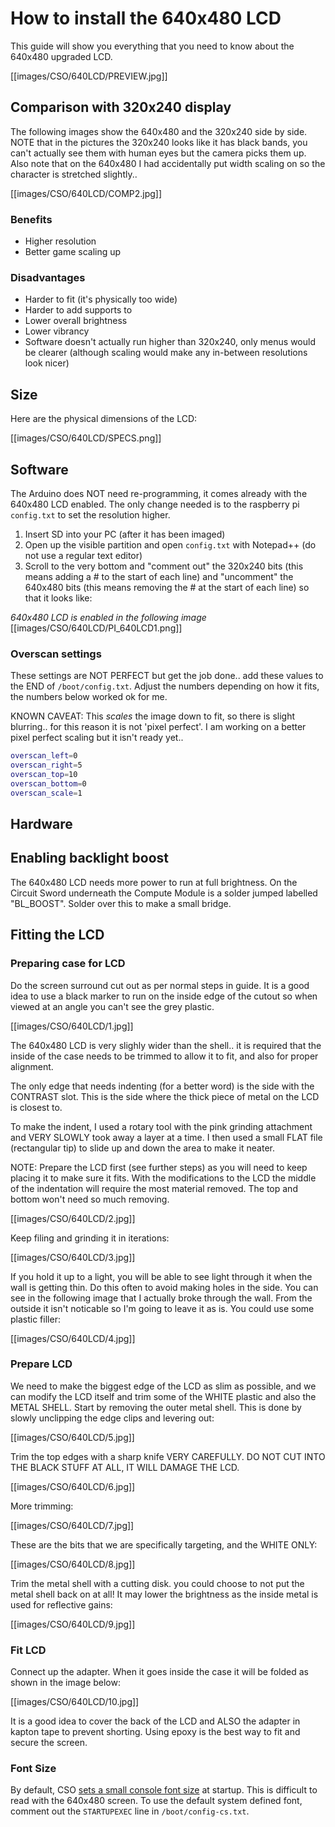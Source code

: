 # How to install the 640x480 LCD
This guide will show you everything that you need to know about the 640x480 upgraded LCD.

[[images/CSO/640LCD/PREVIEW.jpg]]

## Comparison with 320x240 display
The following images show the 640x480 and the 320x240 side by side.
NOTE that in the pictures the 320x240 looks like it has black bands, you can't actually see them with human eyes but the camera picks them up. Also note that on the 640x480 I had accidentally put width scaling on so the character is stretched slightly..

[[images/CSO/640LCD/COMP2.jpg]]

### Benefits
* Higher resolution
* Better game scaling up

### Disadvantages
* Harder to fit (it's physically too wide)
* Harder to add supports to
* Lower overall brightness
* Lower vibrancy
* Software doesn't actually run higher than 320x240, only menus would be clearer (although scaling would make any in-between resolutions look nicer)

## Size
Here are the physical dimensions of the LCD:

[[images/CSO/640LCD/SPECS.png]]

## Software
The Arduino does NOT need re-programming, it comes already with the 640x480 LCD enabled. The only change needed is to the raspberry pi `config.txt` to set the resolution higher.

1. Insert SD into your PC (after it has been imaged)
2. Open up the visible partition and open `config.txt` with Notepad++ (do not use a regular text editor)
3. Scroll to the very bottom and "comment out" the 320x240 bits (this means adding a # to the start of each line) and "uncomment" the 640x480 bits (this means removing the # at the start of each line) so that it looks like:

_640x480 LCD is enabled in the following image_
[[images/CSO/640LCD/PI_640LCD1.png]]

### Overscan settings
These settings are NOT PERFECT but get the job done.. add these values to the END of `/boot/config.txt`. Adjust the numbers depending on how it fits, the numbers below worked ok for me.

KNOWN CAVEAT: This _scales_ the image down to fit, so there is slight blurring.. for this reason it is not 'pixel perfect'. I am working on a better pixel perfect scaling but it isn't ready yet..

``` bash
overscan_left=0
overscan_right=5
overscan_top=10
overscan_bottom=0
overscan_scale=1
```

## Hardware
## Enabling backlight boost
The 640x480 LCD needs more power to run at full brightness. On the Circuit Sword underneath the Compute Module is a solder jumped labelled "BL_BOOST". Solder over this to make a small bridge.

## Fitting the LCD
### Preparing case for LCD
Do the screen surround cut out as per normal steps in guide. It is a good idea to use a black marker to run on the inside edge of the cutout so when viewed at an angle you can't see the grey plastic.

[[images/CSO/640LCD/1.jpg]]

The 640x480 LCD is very slighly wider than the shell.. it is required that the inside of the case needs to be trimmed to allow it to fit, and also for proper alignment.

The only edge that needs indenting (for a better word) is the side with the CONTRAST slot. This is the side where the thick piece of metal on the LCD is closest to.

To make the indent, I used a rotary tool with the pink grinding attachment and VERY SLOWLY took away a layer at a time. I then used a small FLAT file (rectangular tip) to slide up and down the area to make it neater.

NOTE: Prepare the LCD first (see further steps) as you will need to keep placing it to make sure it fits. With the modifications to the LCD the middle of the indentation will require the most material removed. The top and bottom won't need so much removing.

[[images/CSO/640LCD/2.jpg]]

Keep filing and grinding it in iterations:

[[images/CSO/640LCD/3.jpg]]

If you hold it up to a light, you will be able to see light through it when the wall is getting thin. Do this often to avoid making holes in the side. You can see in the following image that I actually broke through the wall. From the outside it isn't noticable so I'm going to leave it as is. You could use some plastic filler:

[[images/CSO/640LCD/4.jpg]]

### Prepare LCD
We need to make the biggest edge of the LCD as slim as possible, and we can modify the LCD itself and trim some of the WHITE plastic and also the METAL SHELL. Start by removing the outer metal shell. This is done by slowly unclipping the edge clips and levering out: 

[[images/CSO/640LCD/5.jpg]]

Trim the top edges with a sharp knife VERY CAREFULLY. DO NOT CUT INTO THE BLACK STUFF AT ALL, IT WILL DAMAGE THE LCD.

[[images/CSO/640LCD/6.jpg]]

More trimming:

[[images/CSO/640LCD/7.jpg]]

These are the bits that we are specifically targeting, and the WHITE ONLY:

[[images/CSO/640LCD/8.jpg]]

Trim the metal shell with a cutting disk. you could choose to not put the metal shell back on at all! It may lower the brightness as the inside metal is used for reflective gains:

[[images/CSO/640LCD/9.jpg]]

### Fit LCD
Connect up the adapter. When it goes inside the case it will be folded as shown in the image below:

[[images/CSO/640LCD/10.jpg]]

It is a good idea to cover the back of the LCD and ALSO the adapter in kapton tape to prevent shorting.
Using epoxy is the best way to fit and secure the screen.

### Font Size

By default, CSO [sets a small console font size](https://github.com/kiteretro/Circuit-Sword/blob/master/settings/config-cs.txt#L18) at startup.  This is difficult to read with the 640x480 screen.
To use the default system defined font, comment out the `STARTUPEXEC` line in `/boot/config-cs.txt`.